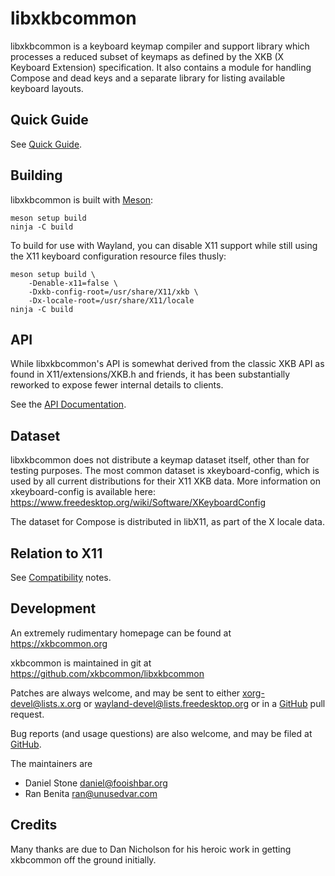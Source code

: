 # libxkbcommon

libxkbcommon is a keyboard keymap compiler and support library which
processes a reduced subset of keymaps as defined by the XKB (X Keyboard
Extension) specification.  It also contains a module for handling Compose
and dead keys and a separate library for listing available keyboard layouts.

## Quick Guide

See [Quick Guide](doc/quick-guide.md).

## Building

libxkbcommon is built with [Meson](http://mesonbuild.com/):

    meson setup build
    ninja -C build

To build for use with Wayland, you can disable X11 support while still
using the X11 keyboard configuration resource files thusly:

    meson setup build \
        -Denable-x11=false \
        -Dxkb-config-root=/usr/share/X11/xkb \
        -Dx-locale-root=/usr/share/X11/locale
    ninja -C build

## API

While libxkbcommon's API is somewhat derived from the classic XKB API as found
in X11/extensions/XKB.h and friends, it has been substantially reworked to
expose fewer internal details to clients.

See the [API Documentation](https://xkbcommon.org/doc/current/modules.html).

## Dataset

libxkbcommon does not distribute a keymap dataset itself, other than for
testing purposes.  The most common dataset is xkeyboard-config, which is used
by all current distributions for their X11 XKB data.  More information on
xkeyboard-config is available here:
    https://www.freedesktop.org/wiki/Software/XKeyboardConfig

The dataset for Compose is distributed in libX11, as part of the X locale
data.

## Relation to X11

See [Compatibility](doc/compat.md) notes.

## Development

An extremely rudimentary homepage can be found at
    https://xkbcommon.org

xkbcommon is maintained in git at
    https://github.com/xkbcommon/libxkbcommon

Patches are always welcome, and may be sent to either
    <xorg-devel@lists.x.org> or <wayland-devel@lists.freedesktop.org>
or in a [GitHub](https://github.com/xkbcommon/libxkbcommon) pull request.

Bug reports (and usage questions) are also welcome, and may be filed at
[GitHub](https://github.com/xkbcommon/libxkbcommon/issues).

The maintainers are
- Daniel Stone <daniel@fooishbar.org>
- Ran Benita <ran@unusedvar.com>

## Credits

Many thanks are due to Dan Nicholson for his heroic work in getting xkbcommon
off the ground initially.
